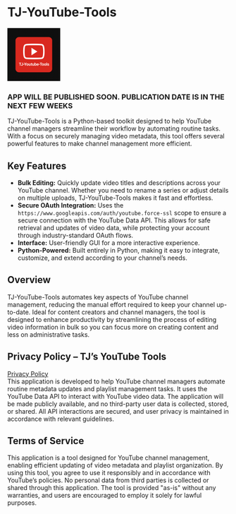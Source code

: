 # TJ-YouTube-Tools
<img src="Logo.png" alt="TJ-YouTube-Tools Logo" width="120" height="120">


### APP WILL BE PUBLISHED SOON. PUBLICATION DATE IS IN THE NEXT FEW WEEKS

TJ-YouTube-Tools is a Python-based toolkit designed to help YouTube channel managers streamline their workflow by automating routine tasks. With a focus on securely managing video metadata, this tool offers several powerful features to make channel management more efficient.

## Key Features

- **Bulk Editing:** Quickly update video titles and descriptions across your YouTube channel. Whether you need to rename a series or adjust details on multiple uploads, TJ-YouTube-Tools makes it fast and effortless.
- **Secure OAuth Integration:** Uses the `https://www.googleapis.com/auth/youtube.force-ssl` scope to ensure a secure connection with the YouTube Data API. This allows for safe retrieval and updates of video data, while protecting your account through industry-standard OAuth flows.
- **Interface:** User-friendly GUI for a more interactive experience.  
- **Python-Powered:** Built entirely in Python, making it easy to integrate, customize, and extend according to your channel’s needs.

## Overview

TJ-YouTube-Tools automates key aspects of YouTube channel management, reducing the manual effort required to keep your channel up-to-date. Ideal for content creators and channel managers, the tool is designed to enhance productivity by streamlining the process of editing video information in bulk so you can focus more on creating content and less on administrative tasks.


## Privacy Policy – TJ’s YouTube Tools
[Privacy Policy](https://teejay69.github.io/TJ-YouTube-Tools/Privacy-Policy.html)\
This application is developed to help YouTube channel managers automate routine metadata updates and playlist management tasks. It uses the YouTube Data API to interact with YouTube video data. The application will be made publicly available, and no third-party user data is collected, stored, or shared. All API interactions are secured, and user privacy is maintained in accordance with relevant guidelines.

## Terms of Service

This application is a tool designed for YouTube channel management, enabling efficient updating of video metadata and playlist organization. By using this tool, you agree to use it responsibly and in accordance with YouTube’s policies. No personal data from third parties is collected or shared through this application. The tool is provided "as-is" without any warranties, and users are encouraged to employ it solely for lawful purposes.
